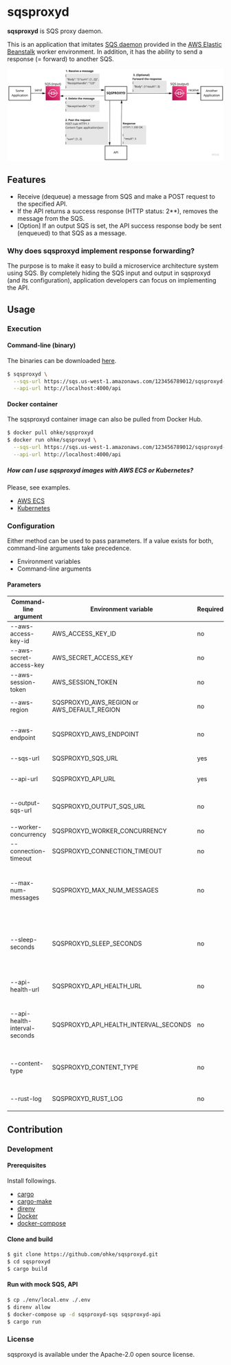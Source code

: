 # sqsproxyd
**sqsproxyd** is SQS proxy daemon.

This is an application that imitates [SQS daemon](https://docs.aws.amazon.com/elasticbeanstalk/latest/dg/using-features-managing-env-tiers.html) provided in the [AWS Elastic Beanstalk](https://aws.amazon.com/jp/elasticbeanstalk/) worker environment.
In addition, it has the ability to send a response (= forward) to another SQS.

![Architecture](image/overview.jpeg)

## Features
- Receive (dequeue) a message from SQS and make a POST request to the specified API.
- If the API returns a success response (HTTP status: 2**), removes the message from the SQS.
- [Option] If an output SQS is set, the API success response body be sent (enqueued) to that SQS as a message.

### Why does sqsproxyd implement response forwarding?
The purpose is to make it easy to build a microservice architecture system using SQS.
By completely hiding the SQS input and output in sqsproxyd (and its configuration), application developers can focus on implementing the API.

## Usage

### Execution

#### Command-line (binary)
The binaries can be downloaded [here](https://github.com/ohke/sqsproxyd/releases).

```bash
$ sqsproxyd \
  --sqs-url https://sqs.us-west-1.amazonaws.com/123456789012/sqsproxyd-sqs \
  --api-url http://localhost:4000/api 
```

#### Docker container
The sqsproxyd container image can also be pulled from Docker Hub.

```bash
$ docker pull ohke/sqsproxyd
$ docker run ohke/sqsproxyd \
  --sqs-url https://sqs.us-west-1.amazonaws.com/123456789012/sqsproxyd-sqs \
  --api-url http://localhost:4000/api
```

##### How can I use sqsproxyd images with AWS ECS or Kubernetes?
Please, see examples.

- [AWS ECS](example/aws)
- [Kubernetes](example/kubernetes)

### Configuration
Either method can be used to pass parameters. If a value exists for both, command-line arguments take precedence.

- Environment variables
- Command-line arguments

#### Parameters
| Command-line argument | Environment variable | Required | Default | Description |
| -- | -- | -- | -- | -- | 
| --aws-access-key-id | AWS_ACCESS_KEY_ID | no | - | Your AWS access key ID |
| --aws-secret-access-key | AWS_SECRET_ACCESS_KEY | no | - | Your AWS secret access key |
| --aws-session-token | AWS_SESSION_TOKEN | no | - | Your AWS session token |
| --aws-region | SQSPROXYD_AWS_REGION or AWS_DEFAULT_REGION | no | - | Your AWS region name |
| --aws-endpoint | SQSPROXYD_AWS_ENDPOINT | no | - | To use mock SQS (like [alpine-sqs](https://github.com/roribio/alpine-sqs)) |
| --sqs-url | SQSPROXYD_SQS_URL | yes | - | SQS URL to input |
| --api-url | SQSPROXYD_API_URL | yes | - | API URL to POST request |
| --output-sqs-url | SQSPROXYD_OUTPUT_SQS_URL | no | - | SQS URL to forward response message |
| --worker-concurrency | SQSPROXYD_WORKER_CONCURRENCY | no | 1 |  |
| --connection-timeout | SQSPROXYD_CONNECTION_TIMEOUT | no | 30 |  |
| --max-num-messages | SQSPROXYD_MAX_NUM_MESSAGES | no | 1 | Maximum number of messages to be retrieved in a single receiving |
| --sleep-seconds | SQSPROXYD_SLEEP_SECONDS | no | 1 | Interval seconds of receiving when receiving empty message |
| --api-health-url | SQSPROXYD_API_HEALTH_URL | no | - | API health check URL to GET request |
| --api-health-interval-seconds | SQSPROXYD_API_HEALTH_INTERVAL_SECONDS | no | 1 | Interval seconds of request health check endpoint |
| --content-type | SQSPROXYD_CONTENT_TYPE | no | `application/json` | Content-type header of API request. |
| --rust-log | SQSPROXYD_RUST_LOG | no | `WARN` | Application logging directive |

## Contribution

### Development

#### Prerequisites
Install followings.

- [cargo](https://doc.rust-lang.org/cargo/getting-started/installation.html)
- [cargo-make](https://github.com/sagiegurari/cargo-make)
- [direnv](https://github.com/direnv/direnv)
- [Docker](https://docs.docker.com/get-docker/)
- [docker-compose](https://docs.docker.com/compose/install/)

#### Clone and build
```bash
$ git clone https://github.com/ohke/sqsproxyd.git
$ cd sqsproxyd
$ cargo build
````

#### Run with mock SQS, API
```bash
$ cp ./env/local.env ./.env
$ direnv allow
$ docker-compose up -d sqsproxyd-sqs sqsproxyd-api
$ cargo run
```

### License
sqsproxyd is available under the Apache-2.0 open source license.
